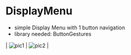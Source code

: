 # DisplayMenu

* simple Display Menu with 1 button navigation
* library needed: ButtonGestures

| ![pic1](https://github.com/fyrus7/FyrusEasyMenu/blob/main/image/IMG20231116092829.jpg) | ![pic2](https://github.com/fyrus7/FyrusEasyMenu/blob/main/image/IMG20231116092730.jpg) |
